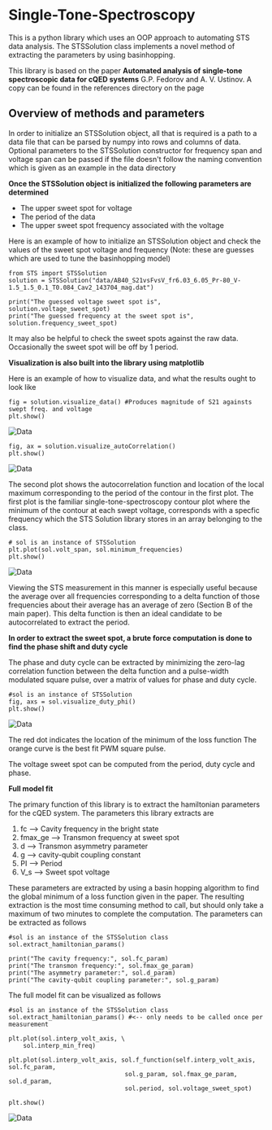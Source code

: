 # Single-Tone-Spectroscopy
This is a python library which uses an OOP approach to automating STS data analysis. 
The STSSolution class implements a novel method of extracting the parameters by using
basinhopping. 

This library is based on the paper **Automated analysis of single-tone 
spectroscopic data for cQED systems**
G.P. Fedorov and A. V. Ustinov. A copy can be found in the references directory
on the page

## Overview of methods and parameters

In order to initialize an STSSolution object, all that is required is a path to a data
file that can be parsed by numpy into rows and columns of data. Optional parameters 
to the STSSolution constructor for frequency span and voltage span can be passed if the
file doesn't follow the naming convention which is given as an example in the data directory

**Once the STSSolution object is initialized the following parameters are determined**
- The upper sweet spot for voltage
- The period of the data
- The upper sweet spot frequency associated with the voltage

Here is an example of how to initialize an STSSolution object and check the values of the
sweet spot voltage and frequency (Note: these are guesses which are used to tune
the basinhopping model)

    from STS import STSSolution
    solution = STSSolution("data/AB40_S21vsFvsV_fr6.03_6.05_Pr-80_V-1.5_1.5_0.1_T0.084_Cav2_143704_mag.dat")
    
    print("The guessed voltage sweet spot is", solution.voltage_sweet_spot)
    print("The guessed frequency at the sweet spot is", solution.frequency_sweet_spot)
    
It may also be helpful to check the sweet spots against the raw data. Occasionally 
the sweet spot will be off by 1 period.

**Visualization is also built into the library using matplotlib**

Here is an example of how to visualize data, and what the results ought to look like

    fig = solution.visualize_data() #Produces magnitude of S21 againsts swept freq. and voltage
    plt.show()
 ![Data](Plots/visualize_data.png)   
 
    fig, ax = solution.visualize_autoCorrelation()
    plt.show()
 ![Data](Plots/visualize_autoCorrelation.png)
 

The second plot shows the autocorrelation function and location of the
local maximum corresponding to the period of the contour in the first plot.
The first plot is the familiar single-tone-spectroscopy contour plot where
the minimum of the contour at each swept voltage, corresponds with a specfic frequency
which the STS Solution library stores in an array belonging to the class.

    # sol is an instance of STSSolution
    plt.plot(sol.volt_span, sol.minimum_frequencies)
    plt.show()
    
  ![Data](Plots/visualize_minimum_freqs.png)

Viewing the STS measurement in this manner is especially useful because
the average over all frequencies corresponding to a delta function of those frequencies
about their average has an average of zero (Section B of the main paper). This delta 
function is then an ideal candidate to be autocorrelated to extract the period.


**In order to extract the sweet spot, a brute force computation is done to find the phase shift
and duty cycle**

The phase and duty cycle can be extracted by minimizing the zero-lag correlation function between
the delta function and a pulse-width modulated square pulse, over a matrix of values for phase 
and duty cycle. 

    #sol is an instance of STSSolution
    fig, axs = sol.visualize_duty_phi()
    plt.show()
    
  ![Data](Plots/duty_phi.png)
 
The red dot indicates the location of the minimum of the loss function
The orange curve is the best fit PWM square pulse.  
 
The voltage sweet spot can be computed from the period, duty cycle and phase.


**Full model fit**

The primary function of this library is to extract the hamiltonian parameters 
for the cQED system. The parameters this library extracts are

1. fc      --> Cavity frequency in the bright state
2. fmax_ge --> Transmon frequency at sweet spot
3. d       --> Transmon asymmetry parameter
4. g       --> cavity-qubit coupling constant
5. PI      --> Period
6. V_s     --> Sweet spot voltage

These parameters are extracted by using a basin hopping algorithm to find the global minimum 
of a loss function given in the paper. The resulting extraction is the most time consuming
method to call, but should only take a maximum of two minutes to complete the computation.
The parameters can be extracted as follows

    #sol is an instance of the STSSolution class
    sol.extract_hamiltonian_params()
    
    print("The cavity frequency:", sol.fc_param)
    print("The transmon frequency:", sol.fmax_ge_param)
    print("The asymmetry parameter:", sol.d_param)
    print("The cavity-qubit coupling parameter:", sol.g_param)
    
The full model fit can be visualized as follows

    #sol is an instance of the STSSolution class
    sol.extract_hamiltonian_params() #<-- only needs to be called once per measurement
    
    plt.plot(sol.interp_volt_axis, \
        sol.interp_min_freq)
    
    plt.plot(sol.interp_volt_axis, sol.f_function(self.interp_volt_axis, sol.fc_param,
                                    sol.g_param, sol.fmax_ge_param, sol.d_param, 
                                    sol.period, sol.voltage_sweet_spot)
    
    plt.show()

![Data](Plots/ComparisonPlot_fullModelFit.png)






